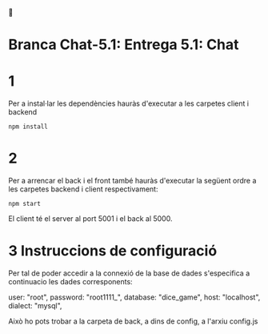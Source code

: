 🧬 
# Branca Chat-5.1: Entrega 5.1: Chat 

# 1

Per a instal·lar les dependències hauràs d'executar a les carpetes client i backend

```
npm install
```

# 2

Per a arrencar el back i el front també hauràs d'executar la següent ordre a les carpetes backend i client respectivament:

```
npm start
```


El client té el server al port 5001 i el back al 5000.

# 3 Instruccions de configuració

Per tal de poder accedir a la connexió de la base de dades s'especifica a continuacio les dades corresponents:

  user: "root",
  password: "root1111_",
  database: "dice_game",
  host: "localhost",
  dialect: "mysql",

  Això ho pots trobar a la carpeta de back, a dins de config, a l'arxiu config.js

